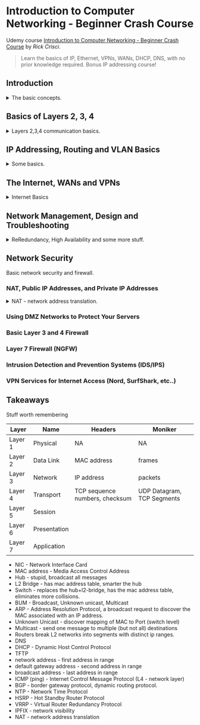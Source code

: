 <!--
// cSpell:ignore Krausen datagram Netflow IPFIX HSRP VRRP nslookup NGFW Nord
-->

<link rel="stylesheet" type="text/css" href="../markdown-style.css">

# Introduction to Computer Networking - Beginner Crash Course

Udemy course [Introduction to Computer Networking - Beginner Crash Course](https://www.udemy.com/course/networkingbasics) by *Rick Crisci*.

> Learn the basics of IP, Ethernet, VPNs, WANs, DHCP, DNS, with no prior knowledge required. Bonus IP addressing course!

## Introduction

<details>
<summary>
The basic concepts.
</summary>

local area network, for computers and other devices. we can use a physical ethernet switch and connect the device through physical cables. we could also have wifi connecting the devices in the local network. in the past we had hubs, today we usually use switches. when the switch is in the center of the network, we call this a "star topology".
Each of the devices has a MAC (media access control) address, every port on every network card has a unique MAC address, hardcoded onto it.

we can see the mac address under the "physical address" section.

```sh
ifconfig -a # show all
```

if our devices in the network want to communicate with other devices, they send frames across the network with *ethernet frames*.

an ethernet frame has the structure of:

- payload
- destination mac address
- source mac address
  
</details>


## Basics of Layers 2, 3, 4

<details>
<summary>
Layers 2,3,4 communication basics.
</summary>

### LAN: Local Area Networks, including Hubs, Bridges, and Switches

<details>
<summary>
short intro to hubs, bridges and switches.
</summary>

unicast - one device sending data to a another, single device.

**HUB**

when a device in the local network wants to communicate with another device, it sends a unicast onto the network (the hub). the hub then sends the message to all ports. this is not efficient. and a hub can't handle more than one message at a time (collisions).\
to handle this, we add a *Layer 2 Bridge*, this device has a MAC address table, and it tracks which addresses are reachable through which port. when the bridge gets a message, it can check the destination address on the message, and only forward the message to the port that is connected to that address. this reduces collisions and makes the network more efficient.\
A switch also has a MAC table, but it replaces the hub entirely. there are no more collisions.

a message can also be a broadcast, which is intended to go to all devices on the network (not just to a single destination). on the switch there is special mac address for broadcasting, when the switch gets a message to that address, it floods the message back to all ports. this becomes a problem when we have too many devices attached to the switch (even more switches), since now we have a *broadcast domain*. this will be fixed by using a *router*.

</details>

### Understanding the OSI Model

<details>
<summary>
introducing the 7 layer model
</summary>

the layers are, from the bottom to the top.

1. Physical
2. Data Link
3. Network
4. Transport
5. Session
6. Presentation
7. Application

or the mnemonic "All People Seem To Need Data Processing"

this course won't focus much on the upper layers (7-5: application, presentation, session).

TCP is a layer 4 protocol. http works on TCP, so while it's an layer 7 protocol, it uses layer 4. the network layer 3 uses IP addresses, so our computer sends the message to a default gateway, to send out the message onto the local network (which has the gateway), we use layer 2 mac addresses.

| Layer   | address type            |
| ------- | ----------------------- |
| layer 4 | TCP/ UDP port           |
| Layer 3 | Source/ Destination IP  |
| Layer 2 | Source/ Destination MAC |
| Layer 1 | physical data flow      |

each layer adds it's own headers. the top levels (5-7) write the payload (the data we want to transmit), layer 4 appends to the port number based on the protocol. layer 3 adds the ip addressing, routers and routing protocols, and layer 2 adds the local network protocol (ethernet, wifi, fiber channel etc...) like the mac addressing.

</details>

### Layer 2 - Data Link

<details>
<summary>
Layer 2, MAC address and special kinds of traffic
</summary>

#### What Happens When a Computer Is Connected to a Switch?

a computer has a network interface card (NIC) with a hard coded MAC address. this card is connected to the ethernet switch at one of the ports. traffic from the computer is received by the switch, which creates an entry in the Mac table, this entry maps the relation between the mac address and the port. the entry is valid for a few minute, as is then removed, each time traffic flows, the entry is renewed.\
multiple MAC addresses can have the same port, this happens when we have chained switches.

#### BUM Traffic: Broadcast, Unknown Unicast, Multicast

other than unicast messages, there are some unique types of traffic that can happen in the local ethernet network.

BUM
- Broadcast
- Unknown unicast
- Multicast

let's look at an example, in our local network, computer A wants to communicate with computer B. each computer has both the physical MAC address, but also is assigned an IP address inside the network. the IP is unique inside the network, and most traffic is used based on ip addresses.\
if the sender knows only the ip address of the destination, and not the MAC address, it needs to first send out an ARP broadcast request to discover the MAC associated with the IP address. the switch gets the ARP message, and floods it out to any devices connected to it. devices that aren't associated with the IP address simply ignore the request, but a device that has the IP sends back an ARP response (unicast), then the original sending device can update the internal ARP table (mapping ips to MAC addresses) and send the original message it wanted to send.

```sh
arp -a # display arp table
```

another example is for the *Unknown Unicast*, this is when a switch doesn't know which port a MAC address is on. this can happen when we have switches chained together. Computer A sends a unicast message to Computer B, but they aren't on the same switch, so switch A isn't aware of the MAC address for Computer B. in this case, Switch a floods an "unknown unicast" to all the ports, and when it gets a response, it knows to associate the mac address with a port. this is called "unicast", but is still a type of broadcast message.\
The third type of special traffic is *Multicast* - which are sent to members of a group, one message to multiple destinations, but not all. the switch has a special address for each group, so it can send the source frame message through all those ports.

</details>

### Layer 3: What are Routers?

<details>
<summary>
Routers break Layer 2 networks into segments.
</summary>

we can connect multiple switches together, this makes our broadcast domain larger and larger, and also increases the size of the mac table, since each switch needs to hold all the mac addresses.\
Routers come and help us here. rather than connect switches directly, we connect them into a router, which separates them into segments (subnets). devices will have ip address inside the subnet range of the segment.\
if we send an ARP request from one machine it's flooded from the Switch to all connected devices. the router can inspect the message and decide if it should flood it out to which segment based on the ip range. this also reduces the size of the mac tables in each switch.\
the router acts as a default gateway, and it has it's own mac address. messages sent with an IP address outside the local subnet are directed to the local gateway MAC address.

we can see this default gateway address in the command line. both the mac address and ip address.

```sh
ifconfig -a
```

the router gets the message, and knows how to make routing decisions and how to forward it to the correct switch.

</details>

### Layer 4: TCP and UDP

<details>
<summary>
TCP and UDP protocols.
</summary>

TCP - handshake, error checking. UDP - no error checking.

UDP is connection-less, just send data, values speed over accuracy. use cases: Voice over IP, DNS, DHCP, TFTP. we call the data we send through UDP *datagram*.

TCP values accuracy over speed, it has error-checking, it first makes a connection between the two sides of the communication. used for web browser, file downloads, and email. we call the data sent over this protocol *segments*.\
Segments have a sequence number as a header, and for each segment, the server expects to receive an acknowledgement message with the same sequence number. if it's not acknowledged, it re-sends the segment. in addition to the sequence number, the headers also contain a checksum, which is calculated from the payload and the headers, and is used to detect corrupted packets.

</details>

</details>

## IP Addressing, Routing and VLAN Basics

<details>
<summary>
Some basics.
</summary>

### Breaking Down IP Addresses and Subnets

<details>
<summary>
Subnets and Ip Ranges
</summary>

ipv4 address are four number between 0-255 separated by a dot. or four bytes (8 bits).

in our example, we have subnets: `10.1.1.0`, `10.1.2.0` and `10.0.0.0`, subnets are actually a range of ip address, which are denoted with a `/` after the base address. the number after the slash is how many bytes are the network address, the remaining address are the "free" address in the range.

this is CIDR notation for ip ranges.

- `10.1.1.0/24` - has 8 bytes of address, or 256 addresses in the range [10.1.1.0-10.1.1.255]
- `10.1.2.0/24` - has 8 bytes of address, or 256 addresses in the range [10.1.2.0-10.2.1.255]
- `10.1.0.0/16` - has 16 bytes of address, or $256^2 = 65,536$ addresses in the range [10.1.0.0-10.1.255.255]

there are some reserved addresses in each subnet.

- the first address is the network address - `10.1.1.0`
- the next address is the default gateway address `10.1.1.1`
- the last address in the range is the broadcast address `10.1.1.255`

some providers take additional address for themselves (<cloud>AWS</cloud> takes additional two address at the end of the range)

</details>


### Packet Walk - Follow A Packet Through The Network!

<details>
<summary>
Follow a packet route.
</summary>

we return to our example of sending packets between two computers.

On computer A we start with the payload, and add the source IP and Destination IP (layer 3). Since the destination address is outside the local subnet range, the MAC address of the default router is added as layer 2 headers (source and destination).\
The switch sees the mac addresses, and forwards the frame to the router. the switch doesn't care about layer 2 headers.\
the router sees the MAC address destination is his own address, so it unpacks the L2 headers and removes them, and now it looks at the destination IPs and and determines which network to send it through the network interface. it appends the new layer2 headers, with itself as the source, and it uses the internal ARP table to map the destination IP with the MAC address.\
The frame arrives at the switch, looks at the layer 2 headers, and uses the mac table to send the message to the correct port.\
The receiving computer reads the L2 headers and detects that it's the destination, so it reads the L3 headers, and it's also the correct IP, so it can read the payload.\
(we ignored some L4 stuff)

</details>


### VLANs: Virtual Local Area Networks

<details>
<summary>
Multiple subnets on the same switch
</summary>

VLAN create multiple logical partitions inside a switch. isolation between devices using the same switch. we could do this with multiple switches connected to the same router (and set rules on the router). we force the traffic through the switch into the router and have it manage the permissions. we configure VLANs on switch and associate ports to VLAN networks, they also act as a broadcast domains. we turn one physical switch into multiple virtual ones.

- access ports belong into a single VLAN
- the switch connects to the router with a "trunk port".
- the router uses vlan interfaces for each vlan, and treats the networks as if they were separate from one another.

we can take create security rules on the router.

</details>


</details>


## The Internet, WANs and VPNs

<details>
<summary>
Internet Basics
</summary>

### WAN: Wide Area Networks

<details>
<summary>
Connecting distant networks
</summary>

LAN networks are in the same physical location, connected through hubs, switches and routers. but if our devices are spread across and don't have a direct connection, we can still have them communicate. each location has an *Edge Router*, those are connected with a WAN connection. this could be a T1 circuit, a fiber optic connection, or something else we get from the telecom company.\
The challenge is setting up the route tables, the routers need to direct traffic to segments which it isn't connected to. for this, we set the tables to use the WAN interface, this is a static route, which we need to manually configure. they aren't discovered automatically. we could also use a dynamic routing protocol, such as **BGP**. the default route is `0.0.0.0/0`, which encompasses all ipV4 address, and we use it as the last resort. traffic to this route is usually sent to the public internet.

</details>

### Connecting Your Network to the Internet

<details>
<summary>
Border Router and connecting to the ISP.
</summary>

connecting LAN network to the network.

the router is connected to another ethernet switch, which connects it to the *Border Router* - which is then connected to the ISP and the public internet. the area between the two routers is *DMZ*. the border router also controls incoming traffic (simple rules, not as complicated as a firewall).

> - Bandwidth - How much traffic can a connection handle?
> - Speed - How much latency

</details>

### VPN - Virtual Private Networks

<details>
<summary>
VPNs instead of WAN.
</summary>

#### IPSEC - Layer 2 VPN

- IPSEC - IP Security
- VPN - Virtual Private Network

VPNs come to replace WAN as a connection between physical locations. instead of putting down cables between locations, we can create an VPN using IPSEC. this is an interface on the router, we put it on the router with a public IP address. A VPN tunnel has the public ip of the two routers, and they use the same secret. The VPN encrypts the data that's being sent to that IP with the key, and the VPN on the destination secret can see that the traffic came from the known ip, and uses the secret key to decrypt the data.

#### Layer 2 VPN

VPNs using IPSEC are layer 3, but we can also have layer 2 VPNs. this will maintain the ip address scheme at both sites. the subnet is shared on the two networks, even if they aren't physically connected. both networks have the same ip ranges.\
Layer 2 VPNs still use tunnel between routers with public ips. when the computer creates the frame, the mac address it has in the ARP table (mapping ips to MAC addresses) will be that of the router, and the router will encrypt and send the data over the internet.

this is called "stretched layer 2 network", since we "stretch" the network across different sites. this allows us to migrate workloads between sites without changing the ip address.

</details>

### LTE/5G and and Its Impact on Networking

<details>
<summary>
Mobile Internet Connections.
</summary>

we can use mobile internet (5G or LTE) connections as backup connections for sites, or even use mobile connections entirely, without attaching cables.

#### Software Defined WAN

we can use 5G connection as the basis for a SD-WAN. in our example, we have a branch office with some devices, and this site connects to the internet through broadband cable connection, and has a backup 5G connection. we also have the HQ office dataCenter, and we are also using cloud services.\
the branch needs to send data to the public internet, to the cloud and to the main office. the SD-WAN holds both the broadband connection and the mobile connection. it creates VPNs to both HQ and the Cloud provider. the SD-WAN device needs to direct traffic to the correct VPN, and it can choose which connection will send which traffic. it can also prioritize traffic and send important traffic to the faster connection. the SD-WAN can identify traffic going to the internet and send it to the internet directly, or it could send all traffic through the VPN - this gives us the advantage of using security at a central location, on the other hand, we get higher latency and we might be putting unnecessary load on the HQ.

</details>

</details>

## Network Management, Design and Troubleshooting

<details>
<summary>
ReRedundancy, High Availability and some more stuff.
</summary>

### Understanding Network Redundancy

<details>
<summary>
Redundancy and Failover Protocols.
</summary>

keep our network functioning, even if something fails. we want to avoid having "single points of failures", any time we have one of something (NIC, cable, switch) it becomes a point of failure that can take the network done.\
When something fails, we need to have a failover process that directs the traffic to the other option. for routers, this would mean updating the route table and adjusting it to not send traffic if the connection is down. this is done by dynamic routing protocol, protocols such HSRP or VRRP allow routers to "share" ip addresses and have different priories. this ip address can be the default gateway, so having one router fail doesn't affect the devices in the network.

</details>

### Understanding Load Balancing

<details>
<summary>
High Availability through a load balancer.
</summary>

Load Balancing distributes traffic across services which are interchangeable, this gives us High Availability and can allow us to scale work on many weak machines instead of having a single strong machine.\
in our example, we have a dns record which points traffic to a load balancer, the load balancer has listener, which is defined for a protocol and port, such as http on port 80. the traffic is then directed to one of several identical web servers, which can be spread across different locations and dataCenters.\
the load balancer also performs health check on the web-servers and make sure they are still operating, and can know to not send traffic to unhealthy web servers.\
some cloud providers can replace unhealthy servers, depending on the configuration.

</details>

### Basic Network Troubleshooting Methodology

<details>
<summary>
Common problems and solutions.
</summary>

isolating problems, eliminating potentials causes. we need to know the network diagram, and find where the problem exists. we reduce the area to search for the problem in.

#### Netflow and IPFIX

trouble shooting network issues.
Netflow is a network protocol developed by cisco. it gives viability about traffic. IPFIX is a non-cisco version of the same thing.\
we can set a special address on the router and send summaries of traffic to a netflow collector, this is the history of traffic in our network, and we can query it. it will also show us unusual traffic.\
netflow records
- source and destination ip
- source and destination ports
- protocol used
- number of bytes send and received
- timestamp

</details>

### Protocols

<details>
<summary>
Focusing on some protocols.
</summary>

some common protocols.

#### DHCP: Dynamic Host Control Protocol

DHCP is one way to assign IP addresses. we could configure static ip manually, we could put the ip address, the subnet mask and the default gateway, and also set up the DNS server.

To get an IP address, the computer sends a layer 2 `DHCP broadcast`, and the server responds with an `DHCP Offer`, which the computer might accept, which the server will acknowledge. we can have a dedicated dhcp server, or run it on the router.\
we can see the dhcp when looking at the output. we can release the ip address or renew it.

```sh
ifconfig -a
ifconfig release
ifconfig renew
```

#### DNS: Domain Name System

using human-readable names instead of public ip addresses. we give it FQDN - fully qualified domain name, which is the internet address, and it goes to the DNS server and resolves the address. this is done by a chain of DNS servers, starting from the locally configured dns and up to the root DNS server.

we can check the responses with the CLI, this will give us ip addresses.

```sh
nslookup # who is the dns server
nslookup www.example.com # lookup address
```

#### Network Time Protocol (NTP)

the network time protocol gives us an authoritative time source for all devices in the network, we use it to align the time in all devices. this is also important for digital certificate.

NTP traffic flows over UDP port 123. we can get the time from several different sources, and we want all the devices to use the same source. so we choose one device to act as the NTP server authority, it will be the only device to pull data from the external source, and all other devices will pull the time from it.

</details>

</details>

## Network Security

<!-- <details> -->
<summary>
Basic network security and firewall.
</summary>


### NAT, Public IP Addresses, and Private IP Addresses

<details>
<summary>
NAT - network address translation.
</summary>

public ips work for anywhere on the internet. private ips aren't globally unique, and they only make sense in the context of a private network.

there are some defined private network addresses, there are unusable on the internet, and can't be used on the public internet.

- `10.0.0.0` - `10.255.255.255`
- `172.16.0.0` - `172.31.255.255`
- `192.168.0.0` - `192.168.255.255`

instead, they only make sense in the confines of the private network, there are more devices in the world than ipv4 addresses.

we still get internet access, because our router has NAT capability, and can translate ip addresses. it can substitute the source ip of the private ip with that of the router, and will also do the same thing for the response from the internet.

</details>

### Using DMZ Networks to Protect Your Servers
### Basic Layer 3 and 4 Firewall
### Layer 7 Firewall (NGFW)
### Intrusion Detection and Prevention Systems (IDS/IPS)
### VPN Services for Internet Access (Nord, SurfShark, etc..)


</details>


## Takeaways

<!-- <details> -->
<summary>
Stuff worth remembering
</summary>

| Layer   | Name         | Headers                        | Moniker                    |
| ------- | ------------ | ------------------------------ | -------------------------- |
| Layer 1 | Physical     | NA                             | NA                         |
| Layer 2 | Data Link    | MAC address                    | frames                     |
| Layer 3 | Network      | IP address                     | packets                    |
| Layer 4 | Transport    | TCP sequence numbers, checksum | UDP Datagram, TCP Segments |
| Layer 5 | Session      |                                |
| Layer 6 | Presentation |                                |                            |
| Layer 7 | Application  |                                |


- NIC - Network Interface Card
- MAC address - Media Access Control Address
- Hub - stupid, broadcast all messages
- L2 Bridge - has mac address table, smarter the hub
- Switch - replaces the hub+l2-bridge, has the mac address table, eliminates more collisions.
- BUM - Broadcast, Unknown unicast, Multicast
- ARP - Address Resolution Protocol, a broadcast request to discover the MAC associated with an IP address.
- Unknown Unicast - discover mapping of MAC to Port (switch level)
- Multicast - send one message to multiple (but not all) destinations
- Routers break L2 networks into segments with distinct ip ranges.
- DNS
- DHCP - Dynamic Host Control Protocol
- TFTP
- network address - first address in range
- default gateway address - second address in range
- broadcast address - last address in range
- ICMP (ping) - Internet Control Message Protocol (L4 - network layer)
- BGP - border gateway protocol, dynamic routing protocol.
- NTP - Network Time Protocol
- HSRP - Hot Standby Router Protocol
- VRRP - Virtual Router Redundancy Protocol 
- IPFIX - network visibility
- NAT - network address translation
</details>
